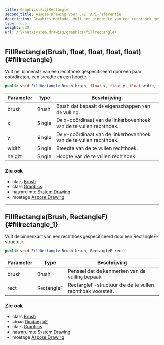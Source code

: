 ```yaml
---
title: Graphics.FillRectangle
second_title: Aspose.Drawing voor .NET API-referentie
description: Graphics methode. Vult het binnenste van een rechthoek gespecificeerd door een paar coördinaten een breedte en een hoogte.
type: docs
weight: 530
url: /nl/net/system.drawing/graphics/fillrectangle/
---
```

## FillRectangle(Brush, float, float, float, float) {#fillrectangle}

Vult het binnenste van een rechthoek gespecificeerd door een paar coördinaten, een breedte en een hoogte.

```csharp
public void FillRectangle(Brush brush, float x, float y, float width, float height)
```

| Parameter | Type | Beschrijving |
| --- | --- | --- |
| brush | Brush | Brush dat bepaalt de eigenschappen van de vulling. |
| x | Single | De x-coördinaat van de linkerbovenhoek van de te vullen rechthoek. |
| y | Single | De y-coördinaat van de linkerbovenhoek van de te vullen rechthoek. |
| width | Single | Breedte van de te vullen rechthoek. |
| height | Single | Hoogte van de te vullen rechthoek. |

### Zie ook

* class [Brush](../../brush/)
* class [Graphics](../)
* naamruimte [System.Drawing](../../graphics/)
* montage [Aspose.Drawing](../../../)

---

## FillRectangle(Brush, RectangleF) {#fillrectangle_1}

Vult de binnenkant van een rechthoek gespecificeerd door een RectangleF-structuur.

```csharp
public void FillRectangle(Brush brush, RectangleF rect)
```

| Parameter | Type | Beschrijving |
| --- | --- | --- |
| brush | Brush | Penseel dat de kenmerken van de vulling bepaalt. |
| rect | RectangleF | RectangleF-structuur die de te vullen rechthoek voorstelt. |

### Zie ook

* class [Brush](../../brush/)
* struct [RectangleF](../../rectanglef/)
* class [Graphics](../)
* naamruimte [System.Drawing](../../graphics/)
* montage [Aspose.Drawing](../../../)


